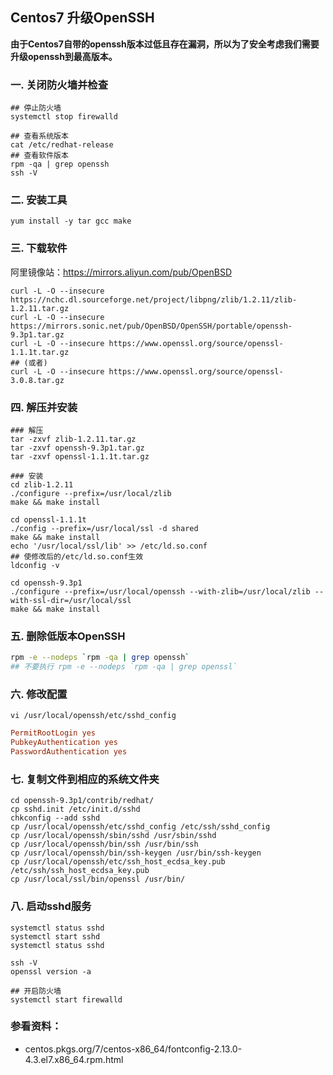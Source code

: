 ## Centos7 升级OpenSSH

**由于Centos7自带的openssh版本过低且存在漏洞，所以为了安全考虑我们需要升级openssh到最高版本。**

### 一. 关闭防火墙并检查

```shell
## 停止防火墙
systemctl stop firewalld

## 查看系统版本
cat /etc/redhat-release
## 查看软件版本
rpm -qa | grep openssh
ssh -V
```

### 二. 安装工具

```shell
yum install -y tar gcc make
```

### 三. 下载软件

阿里镜像站：https://mirrors.aliyun.com/pub/OpenBSD

```shell
curl -L -O --insecure https://nchc.dl.sourceforge.net/project/libpng/zlib/1.2.11/zlib-1.2.11.tar.gz
curl -L -O --insecure https://mirrors.sonic.net/pub/OpenBSD/OpenSSH/portable/openssh-9.3p1.tar.gz
curl -L -O --insecure https://www.openssl.org/source/openssl-1.1.1t.tar.gz
## (或者)
curl -L -O --insecure https://www.openssl.org/source/openssl-3.0.8.tar.gz
```

### 四. 解压并安装

```shell
### 解压
tar -zxvf zlib-1.2.11.tar.gz
tar -zxvf openssh-9.3p1.tar.gz
tar -zxvf openssl-1.1.1t.tar.gz

### 安装
cd zlib-1.2.11
./configure --prefix=/usr/local/zlib
make && make install

cd openssl-1.1.1t
./config --prefix=/usr/local/ssl -d shared
make && make install
echo '/usr/local/ssl/lib' >> /etc/ld.so.conf
## 使修改后的/etc/ld.so.conf生效
ldconfig -v

cd openssh-9.3p1
./configure --prefix=/usr/local/openssh --with-zlib=/usr/local/zlib --with-ssl-dir=/usr/local/ssl
make && make install
```

### 五. 删除低版本OpenSSH

```sh
rpm -e --nodeps `rpm -qa | grep openssh`
## 不要执行 rpm -e --nodeps `rpm -qa | grep openssl`
```

### 六. 修改配置

`vi /usr/local/openssh/etc/sshd_config`

```ini
PermitRootLogin yes
PubkeyAuthentication yes
PasswordAuthentication yes
```

### 七. 复制文件到相应的系统文件夹

```shell
cd openssh-9.3p1/contrib/redhat/
cp sshd.init /etc/init.d/sshd
chkconfig --add sshd
cp /usr/local/openssh/etc/sshd_config /etc/ssh/sshd_config
cp /usr/local/openssh/sbin/sshd /usr/sbin/sshd
cp /usr/local/openssh/bin/ssh /usr/bin/ssh
cp /usr/local/openssh/bin/ssh-keygen /usr/bin/ssh-keygen
cp /usr/local/openssh/etc/ssh_host_ecdsa_key.pub /etc/ssh/ssh_host_ecdsa_key.pub
cp /usr/local/ssl/bin/openssl /usr/bin/
```

### 八. 启动sshd服务

```shell
systemctl status sshd
systemctl start sshd
systemctl status sshd

ssh -V
openssl version -a

## 开启防火墙
systemctl start firewalld
```

### 参看资料：

- centos.pkgs.org/7/centos-x86_64/fontconfig-2.13.0-4.3.el7.x86_64.rpm.html